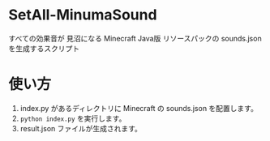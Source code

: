 # SetAll-MinumaSound

すべての効果音が 見沼になる Minecraft Java版 リソースパックの sounds.json を生成するスクリプト

# 使い方

1. index.py があるディレクトリに Minecraft の sounds.json を配置します。
2. `python index.py` を実行します。
3. result.json ファイルが生成されます。
